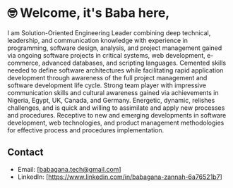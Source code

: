 # 🤓 Welcome, it's Baba here,

I am Solution-Oriented Engineering Leader combining deep technical, leadership, and communication knowledge with experience in
programming, software design, analysis, and project management gained via ongoing software projects in critical systems, web
development, e-commerce, advanced databases, and scripting languages. Cemented skills needed to define software architectures
while facilitating rapid application development through awareness of the full project management and software development
life cycle. Strong team player with impressive communication skills and cultural awareness gained via achievements in Nigeria,
Egypt, UK, Canada, and Germany. Energetic, dynamic, relishes challenges, and is quick and willing to assimilate and apply
new processes and procedures. Receptive to new and emerging developments in software development, web technologies, and
product management methodologies for effective process and procedures implementation.

## Contact

- Email: [babagana.tech@gmail.com]
- LinkedIn: [https://www.linkedin.com/in/babagana-zannah-6a76521b7]
